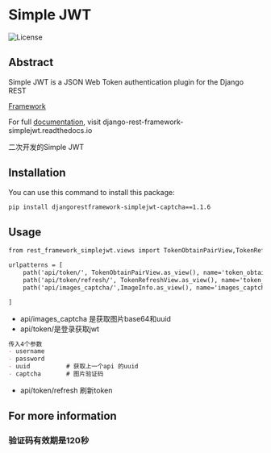 # Simple JWT

![License](https://img.shields.io/badge/license-Apache%202-blue)


## Abstract


Simple JWT is a JSON Web Token authentication plugin for the Django REST

[Framework](http://www.django-rest-framework.org/) 

For full [documentation](https://django-rest-framework-simplejwt.readthedocs.io/en/latest/), visit django-rest-framework-simplejwt.readthedocs.io


二次开发的Simple JWT
## Installation

You can use this command to install this package:


```markdown
pip install djangorestframework-simplejwt-captcha==1.1.6
```



## Usage


```markdown
from rest_framework_simplejwt.views import TokenObtainPairView,TokenRefreshView,ImageInfo

urlpatterns = [
    path('api/token/', TokenObtainPairView.as_view(), name='token_obtain_pair'),
    path('api/token/refresh/', TokenRefreshView.as_view(), name='token_refresh'),
    path('api/images_captcha/',ImageInfo.as_view(), name='images_captcha'),

]
```

- api/images_captcha 是获取图片base64和uuid
- api/token/是登录获取jwt

```markdown
传入4个参数
- username
- password
- uuid          # 获取上一个api 的uuid
- captcha       # 图片验证码
```

- api/token/refresh     刷新token




## For more information
### 验证码有效期是120秒



